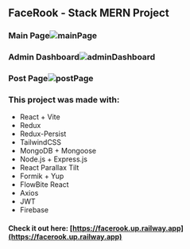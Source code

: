 ## FaceRook - Stack MERN Project
### Main Page![mainPage](https://github.com/gasteac/mern-project/blob/main/client/public/images/1.jpg?raw=true)
### Admin Dashboard![adminDashboard](https://github.com/gasteac/mern-project/blob/main/client/public/images/2.jpg?raw=true)
### Post Page![postPage](https://github.com/gasteac/mern-project/blob/main/client/public/images/3.jpg?raw=true)

### This project was made with:
 - React + Vite
 - Redux
 - Redux-Persist
 - TailwindCSS
 - MongoDB + Mongoose
 - Node.js + Express.js
 - React Parallax Tilt
 - Formik + Yup
 - FlowBite React
 - Axios
 - JWT
 - Firebase

#### Check it out here: [https://facerook.up.railway.app](https://facerook.up.railway.app)